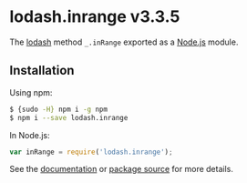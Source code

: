 # lodash.inrange v3.3.5

The [lodash](https://lodash.com/) method `_.inRange` exported as a [Node.js](https://nodejs.org/) module.

## Installation

Using npm:
```bash
$ {sudo -H} npm i -g npm
$ npm i --save lodash.inrange
```

In Node.js:
```js
var inRange = require('lodash.inrange');
```

See the [documentation](https://lodash.com/docs#inRange) or [package source](https://github.com/lodash/lodash/blob/3.3.5-npm-packages/lodash.inrange) for more details.
